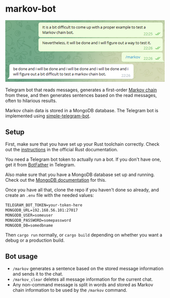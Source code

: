 # markov-bot

![Instance of the bot in action](sample.png)

Telegram bot that reads messages, generates a first-order
[Markov chain](https://en.wikipedia.org/wiki/Markov_chain) from these, and then
generates sentences based on the read messages, often to hilarious results.

Markov chain data is stored in a MongoDB database. The Telegram bot is implemented
using [simple-telegram-bot](https://github.com/unpollito/simple-telegram-bot).

## Setup

First, make sure that you have set up your Rust toolchain correctly. Check out
the [instructions](https://rust-lang.github.io/rustup/installation/index.html)
in the official Rust documentation.

You need a Telegram bot token to actually run a bot. If you don't have one, get it
from [BotFather](https://t.me/BotFather) in Telegram.

Also make sure that you have a MongoDB database set up and running. Check out
the [MongoDB documentation](https://www.mongodb.com/docs/manual/installation/)
for this.

Once you have all that, clone the repo if you haven't done so already, and
create an `.env` file with the needed values:

```
TELEGRAM_BOT_TOKEN=your-token-here
MONGODB_URL=192.168.56.101:27017
MONGODB_USER=someuser
MONGODB_PASSWORD=somepassword
MONGODB_DB=somedbname
```

Then `cargo run` normally, or `cargo build` depending on whether you want a
debug or a production build.

## Bot usage

- `/markov` generates a sentence based on the stored message information and
  sends it to the chat.
- `/markov_clear` deletes all message information for the current chat.
- Any non-command message is split in words and stored as Markov chain
  information to be used by the `/markov` command.